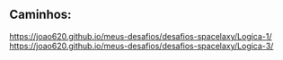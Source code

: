 ## Caminhos: 

https://joao620.github.io/meus-desafios/desafios-spacelaxy/Logica-1/
https://joao620.github.io/meus-desafios/desafios-spacelaxy/Logica-3/